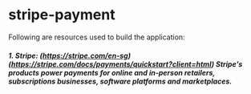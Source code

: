 # stripe-payment

Following are resources used to build the application:

##### 1. Stripe: (https://stripe.com/en-sg)(https://stripe.com/docs/payments/quickstart?client=html) Stripe's products power payments for online and in-person retailers, subscriptions businesses, software platforms and marketplaces.
